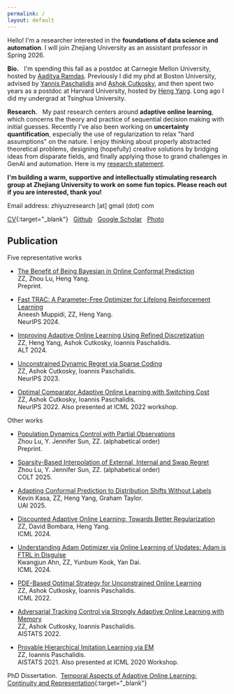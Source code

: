 ```yaml
---
permalink: /
layout: default
---
```


Hello! I'm a researcher interested in the **foundations of data science and automation**. I will join Zhejiang University as an assistant professor in Spring 2026. 

**Bio.**&nbsp;&nbsp; I'm spending this fall as a postdoc at Carnegie Mellon University, hosted by [Aaditya Ramdas](https://www.stat.cmu.edu/~aramdas/). Previously I did my phd at Boston University, advised by [Yannis Paschalidis](https://sites.bu.edu/paschalidis/people/yannis-paschalidis/) and [Ashok Cutkosky](https://ashok.cutkosky.com/), and then spent two years as a postdoc at Harvard University, hosted by [Heng Yang](https://hankyang.seas.harvard.edu/). Long ago I did my undergrad at Tsinghua University. 

**Research.**&nbsp;&nbsp; My past research centers around **adaptive online learning**, which concerns the theory and practice of sequential decision making with initial guesses. Recently I've also been working on **uncertainty quantification**, especially the use of regularization to relax "hard assumptions" on the nature. I enjoy thinking about properly abstracted theoretical problems, designing (hopefully) creative solutions by bridging ideas from disparate fields, and finally applying those to grand challenges in GenAI and automation. Here is my [research statement](assets/Research_statement.pdf). 

**I'm building a warm, supportive and intellectually stimulating research group at Zhejiang University to work on some fun topics. Please reach out if you are interested, thank you!**

Email address: zhiyuzresearch [at] gmail (dot) com

[CV](assets/CV_Zhiyu_Zhang.pdf){:target="_blank"}&nbsp;&nbsp; [Github](https://github.com/zhiyuzz)&nbsp;&nbsp; [Google Scholar](https://scholar.google.com/citations?hl=en&user=5KHfVTQAAAAJ&view_op=list_works&authuser=2&sortby=pubdate)&nbsp;&nbsp; [Photo](photo)

## Publication

Five representative works

 - [The Benefit of Being Bayesian in Online Conformal Prediction](https://arxiv.org/abs/2410.02561)<br>
ZZ, Zhou Lu, Heng Yang.<br>
Preprint.

 - [Fast TRAC: A Parameter-Free Optimizer for Lifelong Reinforcement Learning](https://arxiv.org/abs/2405.16642)<br>
Aneesh Muppidi, ZZ, Heng Yang.<br>
NeurIPS 2024.

 - [Improving Adaptive Online Learning Using Refined Discretization](https://arxiv.org/abs/2309.16044)<br>
ZZ, Heng Yang, Ashok Cutkosky, Ioannis Paschalidis.<br>
ALT 2024.

 - [Unconstrained Dynamic Regret via Sparse Coding](https://arxiv.org/abs/2301.13349)<br>
ZZ, Ashok Cutkosky, Ioannis Paschalidis.<br>
NeurIPS 2023.

 - [Optimal Comparator Adaptive Online Learning with Switching Cost](https://arxiv.org/abs/2205.06846)<br>
ZZ, Ashok Cutkosky, Ioannis Paschalidis.<br>
NeurIPS 2022. Also presented at ICML 2022 workshop. 

Other works

 - [Population Dynamics Control with Partial Observations](https://arxiv.org/abs/2502.14079)<br>
Zhou Lu, Y. Jennifer Sun, ZZ. (alphabetical order)<br>
Preprint.

 - [Sparsity-Based Interpolation of External, Internal and Swap Regret](https://arxiv.org/abs/2502.04543)<br>
Zhou Lu, Y. Jennifer Sun, ZZ. (alphabetical order)<br>
COLT 2025.

 - [Adapting Conformal Prediction to Distribution Shifts Without Labels](https://arxiv.org/abs/2406.01416)<br>
Kevin Kasa, ZZ, Heng Yang, Graham Taylor.<br>
UAI 2025.

 - [Discounted Adaptive Online Learning: Towards Better Regularization](https://arxiv.org/abs/2402.02720)<br>
ZZ, David Bombara, Heng Yang.<br>
ICML 2024.

 - [Understanding Adam Optimizer via Online Learning of Updates: Adam is FTRL in Disguise](https://arxiv.org/abs/2402.01567)<br>
Kwangjun Ahn, ZZ, Yunbum Kook, Yan Dai.<br>
ICML 2024.

 - [PDE-Based Optimal Strategy for Unconstrained Online Learning](https://arxiv.org/abs/2201.07877)<br>
ZZ, Ashok Cutkosky, Ioannis Paschalidis.<br>
ICML 2022.

- [Adversarial Tracking Control via Strongly Adaptive Online Learning with Memory](https://arxiv.org/abs/2102.01623)<br>
ZZ, Ashok Cutkosky, Ioannis Paschalidis.<br>
AISTATS 2022.

- [Provable Hierarchical Imitation Learning via EM](https://arxiv.org/abs/2010.03133)<br>
ZZ, Ioannis Paschalidis.<br>
AISTATS 2021. Also presented at ICML 2020 Workshop.

PhD Dissertation.&nbsp; [Temporal Aspects of Adaptive Online Learning: Continuity and Representation](assets/Dissertation_Zhiyu.pdf){:target="_blank"}
